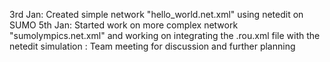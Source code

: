 3rd Jan: Created simple network "hello_world.net.xml" using netedit on SUMO 
5th Jan: Started work on more complex network "sumolympics.net.xml" and working on integrating the .rou.xml file with the netedit simulation 
       : Team meeting for discussion and further planning
